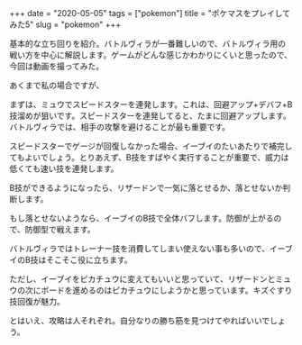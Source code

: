 +++
date = "2020-05-05"
tags = ["pokemon"]
title = "ポケマスをプレイしてみた5"
slug = "pokemon"
+++

基本的な立ち回りを紹介。バトルヴィラが一番難しいので、バトルヴィラ用の戦い方を中心に解説します。ゲームがどんな感じかわかりにくいと思ったので、今回は動画を撮ってみた。

あくまで私の場合ですが、

まずは、ミュウでスピードスターを連発します。これは、回避アップ+デバフ+B技溜めが狙いです。スピードスターを連発してると、たまに回避アップします。バトルヴィラでは、相手の攻撃を避けることが最も重要です。

スピードスターでゲージが回復しなかった場合、イーブイのたいあたりで補完してもよいでしょう。とりあえず、B技をすばやく実行することが重要で、威力は低くても速い技を連発します。

B技ができるようになったら、リザードンで一気に落とせるか、落とせないか判断します。

もし落とせないようなら、イーブイのB技で全体バフします。防御が上がるので、防御型で戦えます。

バトルヴィラではトレーナー技を消費してしまい使えない事も多いので、イーブイのB技はそこそこ役に立ちます。

ただし、イーブイをピカチュウに変えてもいいと思っていて、リザードンとミュウの次にボードを進めるのはピカチュウにしようかと思っています。キズぐすり技回復が魅力。

とはいえ、攻略は人それぞれ。自分なりの勝ち筋を見つけてやればいいでしょう。

